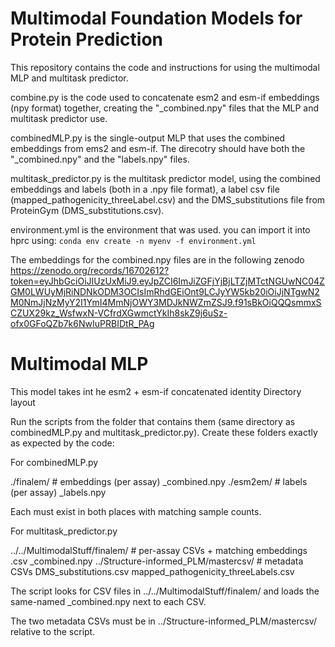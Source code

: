 # Multimodal Foundation Models for Protein Prediction
This repository contains the code and instructions for using the multimodal MLP and multitask predictor.

combine.py is the code used to concatenate esm2 and esm-if embeddings (npy format) together, creating the "_combined.npy" files that the MLP and multitask predictor use.

combinedMLP.py is the single-output MLP that uses the combined embeddings from ems2 and esm-if. The direcotry should have both the "_combined.npy" and the "labels.npy" files.

multitask_predictor.py is the multitask predictor model, using the combined embeddings and labels (both in a .npy file format), a label csv file (mapped_pathogenicity_threeLabel.csv) and the DMS_substitutions file from ProteinGym (DMS_substitutions.csv).

environment.yml is the environment that was used. you can import it into hprc using: 
```conda env create -n myenv -f environment.yml```

The embeddings for the combined.npy files are in the following zenodo
https://zenodo.org/records/16702612?token=eyJhbGciOiJIUzUxMiJ9.eyJpZCI6ImJiZGFjYjBjLTZjMTctNGUwNC04ZGM0LWUyMjRiNDNkODM3OCIsImRhdGEiOnt9LCJyYW5kb20iOiJjNTgwN2M0NmJjNzMyY2I1YmI4MmNjOWY3MDJkNWZmZSJ9.f91sBkOiQQQsmmxSCZUX29kz_WsfwxN-VCfrdXGwmctYkIh8skZ9j6uSz-ofx0GFoQZb7k6NwIuPRBIDtR_PAg

# Multimodal MLP
This model takes int he esm2 + esm-if concatenated identity 
Directory layout

Run the scripts from the folder that contains them (same directory as combinedMLP.py and multitask_predictor.py). Create these folders exactly as expected by the code:

For combinedMLP.py

./finalem/                # embeddings (per assay)
    <assay>_combined.npy
./esm2em/                 # labels (per assay)
    <assay>_labels.npy

Each <assay> must exist in both places with matching sample counts.

For multitask_predictor.py

../../MultimodalStuff/finalem/               # per-assay CSVs + matching embeddings
    <name>.csv
    <name>_combined.npy
../Structure-informed_PLM/mastercsv/         # metadata CSVs
    DMS_substitutions.csv
    mapped_pathogenicity_threeLabels.csv

The script looks for CSV files in ../../MultimodalStuff/finalem/ and loads the same-named _combined.npy next to each CSV.

The two metadata CSVs must be in ../Structure-informed_PLM/mastercsv/ relative to the script.
